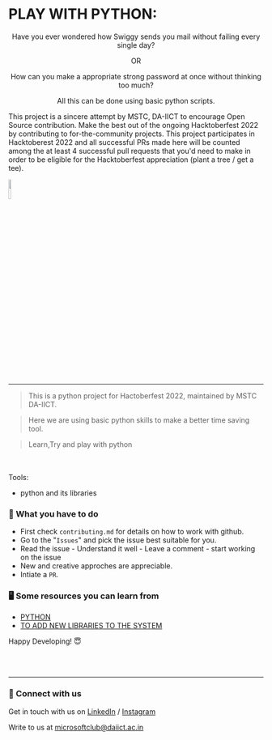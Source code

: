 

# PLAY WITH PYTHON:
<p align="center">
Have you ever wondered how Swiggy sends you mail without failing every single day?
</p>
<p align="center">
OR
</p>
<p align="center">
How can you make a appropriate strong password at once without thinking too much?
</p>
<p align="center">
All this can be done using basic python scripts. 
</p>

This project is a sincere attempt by MSTC, DA-IICT to encourage Open Source contribution. Make the best out of the ongoing Hacktoberfest 2022 by contributing to for-the-community projects. This project participates in Hacktoberest 2022 and all successful PRs made here will be counted among the at least 4 successful pull requests that you'd need to make in order to be eligible for the Hacktoberfest appreciation (plant a tree / get a tee).


<img src="https://res.cloudinary.com/dbvyvfe61/image/upload/v1619799241/Cicada%203301:%20Reinvented/MSTC_ffmo9v.png" width="10%">

---

>This is a python project for Hactoberfest 2022, maintained by MSTC DA-IICT.

>Here we are using basic python skills to make a better time saving tool.

>Learn,Try and play with python

<br><br>
Tools:
* python and its libraries


### :dart: What you have to do
* First check `contributing.md` for details on how to work with github.
* Go to the "`Issues`" and pick the issue best suitable for you. 
* Read the issue - Understand it well - Leave a comment - start working on the issue
* New and creative approches are appreciable.
* Intiate a `PR`.


### :desktop_computer: Some resources you can learn from
  * [PYTHON](https://docs.python.org/3/)
  * [TO ADD NEW LIBRARIES TO THE SYSTEM](https://pip.pypa.io/en/stable/getting-started/)
  
Happy Developing! :innocent:

<br><br>

---
  
### 🔗 Connect with us
Get in touch with us on [LinkedIn](https://www.linkedin.com/in/microsoft-student-technical-club-daiict/) / [Instagram](https://www.instagram.com/mstc.daiict/)

Write to us at microsoftclub@daiict.ac.in

